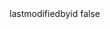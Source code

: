 <?xml version="1.0" encoding="UTF-8"?>
<CustomMetadata xmlns="http://soap.sforce.com/2006/04/metadata">
    <label>lastmodifiedbyid</label>
    <protected>false</protected>
</CustomMetadata>
